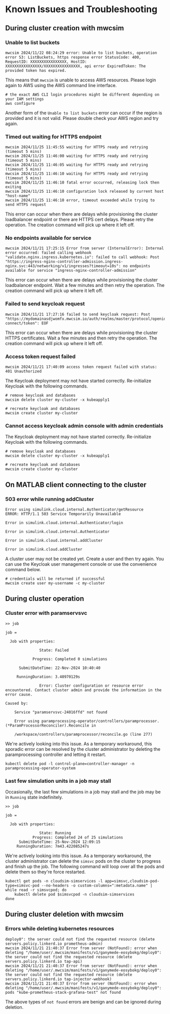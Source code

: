 # Known Issues and Troubleshooting

## During cluster creation with mwcsim

### Unable to list buckets

```
mwcsim 2024/11/22 08:24:29 error: Unable to list buckets, operation error S3: ListBuckets, https response error StatusCode: 400, RequestID: XXXXXXXXXXXXXXXX, HostID: XXXXXXXXXXXXXXXX/XXXXXXXXXXXXXXXX, api error ExpiredToken: The provided token has expired.
```

This means that `mwcsim` is unable to access AWS resources.  Please login again to AWS using the AWS command line interface.


```
# the exact AWS CLI login procedures might be different depending on your IAM settings
aws configure
```

Another form of the `Unable to list buckets` error can occur if the region is provided and it is not valid.  Please double check your AWS region and try again.

### Timed out waiting for HTTPS endpoint

```
mwcsim 2024/11/25 11:45:55 waiting for HTTPS ready and retrying (timeout 5 mins)
mwcsim 2024/11/25 11:46:00 waiting for HTTPS ready and retrying (timeout 5 mins)
mwcsim 2024/11/25 11:46:05 waiting for HTTPS ready and retrying (timeout 5 mins)
mwcsim 2024/11/25 11:46:10 waiting for HTTPS ready and retrying (timeout 5 mins)
mwcsim 2024/11/25 11:46:10 fatal error occurred, releasing lock then exiting
mwcsim 2024/11/25 11:46:10 configuration lock released by current host "host-name"
mwcsim 2024/11/25 11:46:10 error, timeout exceeded while trying to send HTTPS request
```

This error can occur when there are delays while provisioning the cluster loadbalancer endpoint or there are HTTPS cert delays.  Please retry the operation.  The creation command will pick up where it left off.

### No endpoints available for service

```
mwcsim 2024/11/21 17:25:15 Error from server (InternalError): Internal error occurred: failed calling webhook "validate.nginx.ingress.kubernetes.io": failed to call webhook: Post "https://ingress-nginx-controller-admission.ingress-nginx.svc:443/networking/v1/ingresses?timeout=10s": no endpoints available for service "ingress-nginx-controller-admission"
```

This error can occur when there are delays while provisioning the cluster loadbalancer endpoint.  Wait a few minutes and then retry the operation.  The creation command will pick up where it left off.

### Failed to send keycloak request

```
mwcsim 2024/11/21 17:27:16 failed to send keycloak request: Post "https://mydomainasdjwomfx.mwcsim.io/auth/realms/master/protocol/openid-connect/token": EOF
```

This error can occur when there are delays while provisioning the cluster HTTPS certificates.  Wait a few minutes and then retry the operation.  The creation command will pick up where it left off.

### Access token request failed

```
mwcsim 2024/11/21 17:40:09 access token request failed with status: 401 Unauthorized
```

The Keycloak deployment may not have started correctly.  Re-initialize Keycloak with the following commands.

```
# remove keycloak and databases
mwcsim delete cluster my-cluster -x kubeapply1

# recreate keycloak and databases
mwcsim create cluster my-cluster
```

### Cannot access keycloak admin console with admin credentials

The Keycloak deployment may not have started correctly.  Re-initialize Keycloak with the following commands.

```
# remove keycloak and databases
mwcsim delete cluster my-cluster -x kubeapply1

# recreate keycloak and databases
mwcsim create cluster my-cluster
```

## On MATLAB client connecting to the cluster

### 503 error while running addCluster

```
Error using simulink.cloud.internal.Authenticator/getResource
ERROR: HTTP/1.1 503 Service Temporarily Unavailable

Error in simulink.cloud.internal.Authenticator/login

Error in simulink.cloud.internal.Authenticator

Error in simulink.cloud.internal.addCluster

Error in simulink.cloud.addCluster
```

A cluster user may not be created yet.  Create a user and then try again.  You can use the Keycloak user management console or use the convenience command below.

```
# credentials will be returned if successful
mwcsim create user my-username -c my-cluster
```

## During cluster operation

### Cluster error with paramservsvc

```
>> job
 
job =
 
  Job with properties:
 
               State: Failed

            Progress: Completed 0 simulations

      SubmitDateTime: 22-Nov-2024 10:40:40

     RunningDuration: 3.40970129s
 
               Error: Cluster configuration or resource error encountered. Contact cluster admin and provide the information in the error cause.
 
Caused by:

    Service "paramservsvc-24016ffd" not found

    Error using paramprocessing-operator/controllers/paramprocessor.(*ParamProcessorReconciler).Reconcile in

    /workspace/controllers/paramprocessor/reconcile.go (line 277)
```

We're actively looking into this issue. As a temporary workaround, this sporadic error can be resolved by the cluster administrator by deleting the paramprocessing controller and letting it restart.

```
kubectl delete pod -l control-plane=controller-manager -n paramprocessing-operator-system
```

### Last few simulation units in a job may stall

Occasionally, the last few simulations in a job may stall and the job may be in `Running` state indefinitely.

```
>> job

job = 

  Job with properties:

               State: Running
            Progress: Completed 24 of 25 simulations
      SubmitDateTime: 25-Nov-2024 12:09:15
     RunningDuration: 7m43.422085247s
```

We're actively looking into this issue. As a temporary workaround, the cluster administrator can delete the `simsvc` pods on the cluster to progress and finish up the job. The following command will loop over all the pods and delete them so they're force restarted.

```
kubectl get pods -n cloudsim-simservices -l app=simsvc,cloudsim-pod-type=simsvc-pod --no-headers -o custom-columns=":metadata.name" | while read -r simsvcpod; do
    kubectl delete pod $simsvcpod -n cloudsim-simservices
done
```

## During cluster deletion with mwcsim

### Errors while deleting kubernetes resources

```
deploy0": the server could not find the requested resource (delete servers.policy.linkerd.io prometheus-admin)
mwcsim 2024/11/21 21:40:37 Error from server (NotFound): error when deleting "/home/user/.mwcsim/manifests/v1/ganymede-eosybokg/deploy0": the server could not find the requested resource (delete servers.policy.linkerd.io tap-api)
mwcsim 2024/11/21 21:40:37 Error from server (NotFound): error when deleting "/home/user/.mwcsim/manifests/v1/ganymede-eosybokg/deploy0": the server could not find the requested resource (delete servers.policy.linkerd.io tap-injector-webhook)
mwcsim 2024/11/21 21:40:37 Error from server (NotFound): error when deleting "/home/user/.mwcsim/manifests/v1/ganymede-eosybokg/deploy0": pods "kube-prometheus-stack-grafana-test" not found
```

The above types of `not found` errors are benign and can be ignored during deletion.

